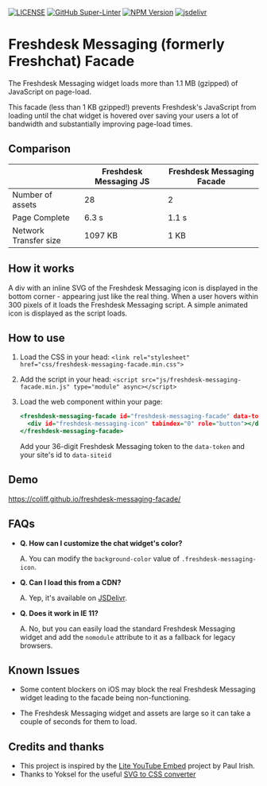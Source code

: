 [![LICENSE](https://img.shields.io/badge/license-MIT-lightgrey.svg)](https://raw.githubusercontent.com/coliff/freshdesk-messaging-facade/main/LICENSE)
[![GitHub Super-Linter](https://github.com/coliff/freshdesk-messaging-facade/workflows/Lint%20Code%20Base/badge.svg)](https://github.com/marketplace/actions/super-linter)
[![NPM Version](https://img.shields.io/npm/v/freshdesk-messaging-facade)](https://www.npmjs.com/package/freshdesk-messaging-facade)
[![jsdelivr](https://data.jsdelivr.com/v1/package/npm/freshdesk-messaging-facade/badge)](https://www.jsdelivr.com/package/npm/freshdesk-messaging-facade)

# Freshdesk Messaging (formerly Freshchat) Facade

The Freshdesk Messaging widget loads more than 1.1 MB (gzipped) of JavaScript on page-load.

This facade (less than 1 KB gzipped!) prevents Freshdesk's JavaScript from loading until the chat widget is hovered over saving your users a lot of bandwidth and substantially improving page-load times.

## Comparison

|                       | Freshdesk Messaging JS | Freshdesk Messaging Facade |
| --------------------- | ---------------------- | -------------------------- |
| Number of assets      | 28                     | 2                          |
| Page Complete         | 6.3 s                  | 1.1 s                      |
| Network Transfer size | 1097 KB                | 1 KB                       |

## How it works

A div with an inline SVG of the Freshdesk Messaging icon is displayed in the bottom corner - appearing just like the real thing. When a user hovers within 300 pixels of it loads the Freshdesk Messaging script. A simple animated icon is displayed as the script loads.

## How to use

1. Load the CSS in your head: `<link rel="stylesheet" href="css/freshdesk-messaging-facade.min.css">`

2. Add the script in your head: `<script src="js/freshdesk-messaging-facade.min.js" type="module" async></script>`

3. Load the web component within your page:

   ```htm
   <freshdesk-messaging-facade id="freshdesk-messaging-facade" data-token="" data-siteid="" hidden>
     <div id="freshdesk-messaging-icon" tabindex="0" role="button"></div>
   </freshdesk-messaging-facade>
   ```

   Add your 36-digit Freshdesk Messaging token to the `data-token` and your site's id to `data-siteid`

## Demo

https://coliff.github.io/freshdesk-messaging-facade/

## FAQs

- **Q. How can I customize the chat widget's color?**

  A. You can modify the `background-color` value of `.freshdesk-messaging-icon`.

- **Q. Can I load this from a CDN?**

  A. Yep, it's available on [JSDelivr](https://cdn.jsdelivr.net/gh/coliff/freshdesk-messaging-facade/).

- **Q. Does it work in IE 11?**

  A. No, but you can easily load the standard Freshdesk Messaging widget and add the `nomodule` attribute to it as a fallback for legacy browsers.

## Known Issues

- Some content blockers on iOS may block the real Freshdesk Messaging widget leading to the facade being non-functioning.

- The Freshdesk Messaging widget and assets are large so it can take a couple of seconds for them to load.

## Credits and thanks

- This project is inspired by the [Lite YouTube Embed](https://github.com/paulirish/lite-youtube-embed) project by Paul Irish.
- Thanks to Yoksel for the useful [SVG to CSS converter](https://yoksel.github.io/url-encoder/)
